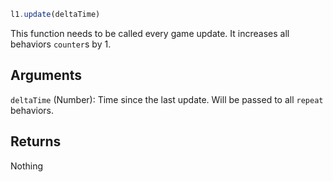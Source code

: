 ```js
l1.update(deltaTime)
```

This function needs to be called every game update. It increases all behaviors `counter`s by 1. 

## Arguments

`deltaTime` (Number): Time since the last update. Will be passed to all `repeat` behaviors.

## Returns

Nothing
